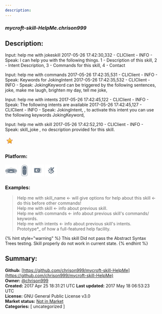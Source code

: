 ```yaml
---
description: 
---
```


### _mycroft-skill-HelpMe.chrison999_  
## Description:  
Input: help me with jokeskill
2017-05-26 17:42:30,332 - CLIClient - INFO - Speak: I can help you with the following things. 1 - Description of this skill,  2 - Intent Description, 3 - Commands for this skill, 4 - Contact

Input: help me with commands
2017-05-26 17:42:35,531 - CLIClient - INFO - Speak: Keywords for JokingIntent
2017-05-26 17:42:35,532 - CLIClient - INFO - Speak: JokingKeyword can be triggered by the following sentences, joke, make me laugh, brighten my day, tell me joke,

Input: help me with intents
2017-05-26 17:42:45,122 - CLIClient - INFO - Speak: The following intents are available
2017-05-26 17:42:45,127 - CLIClient - INFO - Speak: JokingIntent, , to activate this intent you can use the following keywords JokingKeyword,

Input: help me with skill
2017-05-26 17:42:52,210 - CLIClient - INFO - Speak: skill_joke , no description provided for this skill.  
  
![](../.gitbook/assets/star.png)  
  
### Platform:  
 ![Mark I](../.gitbook/assets/mark-1-icon.png)  ![Mark II](../.gitbook/assets/mark-2-icon.png)  ![Picroft](../.gitbook/assets/picroft-icon.png)  ![plasmoid](../.gitbook/assets/kde.png)   
### Examples:  
> Help me with skill_name <- will give options for help about this skill <- do this before other commands!  
> Help me with skill <- info about previous skill.  
> Help me with commands <- info about previous skill's commands/ keywords.  
> Help me with intents <- info about previous skill's intents.  
> Prototype*_ of how a full-featured help facility.  
  
{% hint style="warning" %}
This skill Did not pass the Abstract Syntax Trees testing. Skill properly do not work in current state.
{% endhint %}
  
## Summary:  
**Github:** [https://github.com/chrison999/mycroft-skill-HelpMe](https://github.com/chrison999/mycroft-skill-HelpMe)  
**Owner:** [@chrison999](https://github.com/chrison999)  
**Created:** 2017 Apr 25 18:31:21 UTC  **Last updated:** 2017 May 18 06:53:23 UTC  
**License:** GNU General Public License v3.0  
**Market status:** [Not in Market](https://market.mycroft.ai/skill/)  
**Categories:** [ uncategorized ]   
